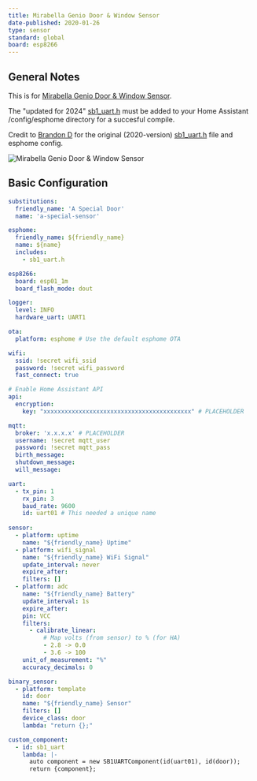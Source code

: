 ```yaml
---
title: Mirabella Genio Door & Window Sensor 
date-published: 2020-01-26
type: sensor
standard: global
board: esp8266
---
```



## General Notes

This is for [Mirabella Genio Door & Window Sensor](https://www.mirabellagenio.com.au/product-range/mirabella-genio-wi-fi-door-and-window-sensor/).

The "updated for 2024" [sb1_uart.h](https://github.com/brandond/esphome-tuya_pir/blob/master/sb1_uart.h) must be added to your Home Assistant /config/esphome directory for a succesful compile.

Credit to [Brandon D](https://github.com/brandond) for the original (2020-version) [sb1_uart.h](https://github.com/brandond/esphome-tuya_pir/blob/master/sb1_uart.h) file and esphome config.

![Mirabella Genio Door & Window Sensor](/Mirabella-Door-Window-Sensor.jpg "Mirabella Genio Door & Window Sensor")

## Basic Configuration

```yaml
substitutions:
  friendly_name: 'A Special Door'
  name: 'a-special-sensor'

esphome:
  friendly_name: ${friendly_name}
  name: ${name}
  includes:
    - sb1_uart.h

esp8266:
  board: esp01_1m
  board_flash_mode: dout

logger:
  level: INFO
  hardware_uart: UART1

ota:
  platform: esphome # Use the default esphome OTA

wifi:
  ssid: !secret wifi_ssid
  password: !secret wifi_password
  fast_connect: true

# Enable Home Assistant API
api:
  encryption:
    key: "xxxxxxxxxxxxxxxxxxxxxxxxxxxxxxxxxxxxxxxxxx" # PLACEHOLDER

mqtt:
  broker: 'x.x.x.x' # PLACEHOLDER
  username: !secret mqtt_user
  password: !secret mqtt_pass
  birth_message:
  shutdown_message:
  will_message:

uart:
  - tx_pin: 1
    rx_pin: 3
    baud_rate: 9600
    id: uart01 # This needed a unique name
  
sensor:
  - platform: uptime
    name: "${friendly_name} Uptime"
  - platform: wifi_signal
    name: "${friendly_name} WiFi Signal"
    update_interval: never
    expire_after:
    filters: []
  - platform: adc
    name: "${friendly_name} Battery"
    update_interval: 1s
    expire_after:
    pin: VCC
    filters:
      - calibrate_linear:
          # Map volts (from sensor) to % (for HA)
          - 2.8 -> 0.0
          - 3.6 -> 100
    unit_of_measurement: "%"
    accuracy_decimals: 0

binary_sensor:
  - platform: template
    id: door
    name: "${friendly_name} Sensor"
    filters: []
    device_class: door
    lambda: "return {};"

custom_component:
  - id: sb1_uart
    lambda: |-
      auto component = new SB1UARTComponent(id(uart01), id(door));
      return {component};
```
